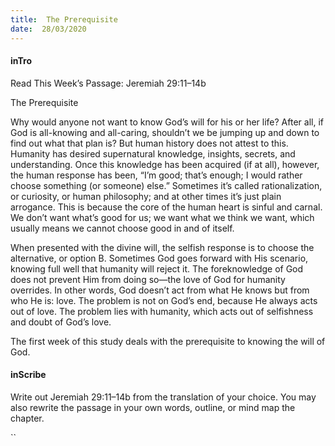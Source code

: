 ```yaml
---
title:  The Prerequisite
date:  28/03/2020
---
```


#### inTro

Read This Week’s Passage: Jeremiah 29:11–14b

The Prerequisite

Why would anyone not want to know God’s will for his or her life? After all, if God is all-knowing and all-caring, shouldn’t we be jumping up and down to find out what that plan is? But human history does not attest to this. Humanity has desired supernatural knowledge, insights, secrets, and understanding. Once this knowledge has been acquired (if at all), however, the human response has been, “I’m good; that’s enough; I would rather choose something (or someone) else.” Sometimes it’s called rationalization, or curiosity, or human philosophy; and at other times it’s just plain arrogance. This is because the core of the human heart is sinful and carnal. We don’t want what’s good for us; we want what we think we want, which usually means we cannot choose good in and of itself.

When presented with the divine will, the selfish response is to choose the alternative, or option B. Sometimes God goes forward with His scenario, knowing full well that humanity will reject it. The foreknowledge of God does not prevent Him from doing so—the love of God for humanity overrides. In other words, God doesn’t act from what He knows but from who He is: love. The problem is not on God’s end, because He always acts out of love. The problem lies with humanity, which acts out of selfishness and doubt of God’s love.

The first week of this study deals with the prerequisite to knowing the will of God.

#### inScribe

Write out Jeremiah 29:11–14b from the translation of your choice. You may also rewrite the passage in your own words, outline, or mind map the chapter.

``